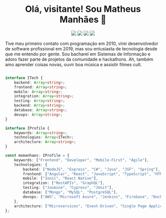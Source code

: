 <h1 align="center">Olá, visitante! Sou Matheus Manhães 👋</h1>

<p align="center">
    <a href="https://twitter.com/momanhaes"><img src="https://img.shields.io/badge/Twitter-1DA1F2?style=for-the-badge&logo=twitter&logoColor=white"/></a>
    <a href="https://www.facebook.com/momanhaes"><img src="https://img.shields.io/badge/Facebook-1877F2?style=for-the-badge&logo=facebook&logoColor=white"/></a>
    <a href="https://www.linkedin.com/in/mmanhaes/"><img src="https://img.shields.io/badge/LinkedIn-0077B5?style=for-the-badge&logo=linkedin&logoColor=white"/></a>
    <a href="https://www.instagram.com/manhaesdev/"><img src="https://img.shields.io/badge/Instagram-E4405F?style=for-the-badge&logo=instagram&logoColor=white"/></a>
</p>

Tive meu primeiro contato com programação em 2010, virei desenvolvedor de software profissional em 2019, mas sou entusiasta de tecnologia desde que me entendo por gente. Sou bacharel em Sistemas de Informação e adoro fazer parte de projetos da comunidade e hackathons. Ah, também amo aprender coisas novas, ouvir boa música e assistir filmes cult.

```typescript

interface ITech {
    backend: Array<string>;
    frontend: Array<string>;
    mobile: Array<string>;
    integration: Array<string>;
    testing: Array<string>;
    backend: Array<string>;
    database: Array<string>;
    devops: Array<string>;
}

interface IProfile {
    keywords: Array<string>;
    technologies: Array<ITech>;
    architecture: Array<string>;
}

const momanhaes: IProfile = {
    keywords: ["Frontend", "Developer", "Mobile-First", "Agile"],
    technologies: {
        backend: ["NodeJS", "Express", "C#", "Java", "JSF", "Spring"],
        frontend: ["Angular", "React", "JavaScript", "TypeScript", "HTML", "CSS", "SASS"],
        mobile: ["Ionic", "React Native"],
        integration: ["RestAPIs", "GraphQL"],
        testing: ["Jasmine", "Cypress", "JUnit"],
        database: ["Mongo", "MySQL", "PostgreSQL"],
        devops: ["AWS", "Microsoft Azure", "Jenkins", "Firebase", "Docker", "Kubernetes"],
    },
    architecture: ["Microservices", "Event-Driven", "Single Page Applications"],
};
```
